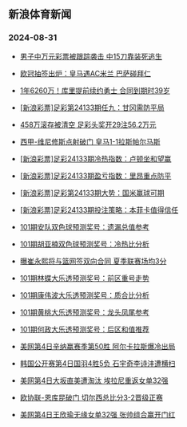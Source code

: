 ## 新浪体育新闻 
### 2024-08-31

+ [男子中万元彩票被跟踪袭击 中15刀靠装死逃生](https://sports.sina.com.cn/l/2024-08-30/doc-incmkivv9307383.shtml)

+ [欧冠抽签出炉：皇马遇AC米兰 巴萨碰拜仁](https://sports.sina.com.cn/g/pl/2024-08-30/doc-incmkqcq0437527.shtml)

+ [1年6260万！库里提前续约勇士 合同到期时39岁](https://sports.sina.com.cn/basketball/nba/2024-08-30/doc-incmkumq2450638.shtml)

+ [[新浪彩票]足彩第24133期任九：甘冈需防平局](https://sports.sina.com.cn/l/2024-08-30/doc-incmkqcq0411203.shtml)

+ [458万滚存被清空 足彩头奖开29注56.2万元](https://sports.sina.com.cn/l/2024-08-30/doc-incmkqcq0407238.shtml)

+ [西甲-维尼修斯点射破门 皇马1-1拉斯帕尔马斯](https://sports.sina.com.cn/g/laliga/2024-08-30/doc-incmkqct9209979.shtml)

+ [[新浪彩票]足彩24133期冷热指数：卢顿坐和望赢](https://sports.sina.com.cn/l/2024-08-30/doc-incmkqct9198053.shtml)

+ [[新浪彩票]足彩24133期盈亏指数：里昂重点防平](https://sports.sina.com.cn/l/2024-08-30/doc-incmkqcn3635618.shtml)

+ [[新浪彩票]足彩第24133期大势：国米赢球可期](https://sports.sina.com.cn/l/2024-08-30/doc-incmkqcq0410496.shtml)

+ [[新浪彩票]足彩24133期投注策略：本菲卡值得信任](https://sports.sina.com.cn/l/2024-08-30/doc-incmkqcn3636361.shtml)

+ [101期安队双色球预测奖号：遗漏总值参考](https://sports.sina.com.cn/l/2024-08-30/doc-incmmezn6576725.shtml)

+ [101期胡亚楠双色球预测奖号：冷热比分析](https://sports.sina.com.cn/l/2024-08-30/doc-incmmezn6577921.shtml)

+ [曝崔永熙将与篮网签双向合同 夏季联赛场均3分](https://sports.sina.com.cn/basketball/nba/2024-08-30/doc-incmmvwy0007712.shtml)

+ [101期林蝶大乐透预测奖号：前区重号走势](https://sports.sina.com.cn/l/2024-08-30/doc-incmmezh0214879.shtml)

+ [101期康伟波大乐透预测奖号：质合比分析](https://sports.sina.com.cn/l/2024-08-30/doc-incmmmia3383777.shtml)

+ [101期黄桃大乐透预测奖号：龙头凤尾参考](https://sports.sina.com.cn/l/2024-08-30/doc-incmmezn6571070.shtml)

+ [101期何政大乐透预测奖号：后区和值推荐](https://sports.sina.com.cn/l/2024-08-30/doc-incmmeze3435726.shtml)

+ [美网第4日辛纳赢赛季第50胜 阿尔卡拉斯爆冷出局](https://sports.sina.com.cn/tennis/atp/2024-08-30/doc-incmmezn6618061.shtml)

+ [韩国公开赛第4日国羽4胜5负 石宇奇李诗沣遭横扫](https://sports.sina.com.cn/others/badmin/2024-08-30/doc-incmmmie0193185.shtml)

+ [美网第4日大坂直美遭淘汰 埃拉尼重返女单32强](https://sports.sina.com.cn/tennis/wta/2024-08-30/doc-incmkyth3544407.shtml)

+ [欧协联-恩库昆破门 切尔西总比分3-2晋级正赛](https://sports.sina.com.cn/g/pl/2024-08-30/doc-incmkqcs2457863.shtml)

+ [美网第4日王欣瑜无缘女单32强 张帅组合赢开门红](https://sports.sina.com.cn/tennis/china/2024-08-30/doc-incmkytk0303809.shtml)

